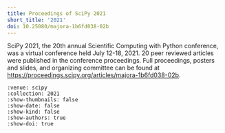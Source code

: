 ```yaml
---
title: Proceedings of SciPy 2021
short_title: '2021'
doi: 10.25080/majora-1b6fd038-02b
---
```


SciPy 2021, the 20th annual Scientific Computing with Python conference, was a virtual conference held July 12-18, 2021. 20 peer reviewed articles were published in the conference proceedings. Full proceedings, posters and slides, and organizing committee can be found at https://proceedings.scipy.org/articles/majora-1b6fd038-02b.

```{cn:articles}
:venue: scipy
:collection: 2021
:show-thumbnails: false
:show-date: false
:show-kind: false
:show-authors: true
:show-doi: true
```
